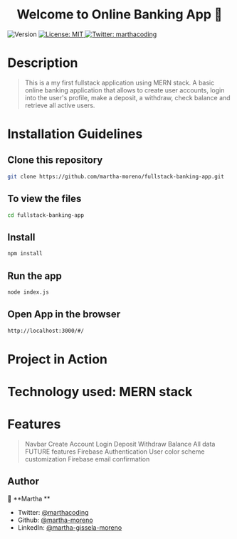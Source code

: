 <h1 align="center">Welcome to Online Banking App 👋</h1>
<p>
  <img alt="Version" src="https://img.shields.io/badge/version-1.0.0-blue.svg?cacheSeconds=2592000" />
  <a href="https://opensource.org/licenses/MIT" target="_blank">
    <img alt="License: MIT" src="https://img.shields.io/badge/License-MIT-yellow.svg" />
  </a>
  <a href="https://twitter.com/marthacoding" target="_blank">
    <img alt="Twitter: marthacoding" src="https://img.shields.io/twitter/follow/marthacoding.svg?style=social" />
  </a>
</p>

# Description
> This is a my first fullstack application using MERN stack. A basic online banking application that allows to create user accounts, login into the user's profile, make a deposit, a withdraw, check balance and retrieve all active users. 

# Installation Guidelines
## Clone this repository 

```sh
git clone https://github.com/martha-moreno/fullstack-banking-app.git
```

## To view the files

```sh
cd fullstack-banking-app
```
## Install

```sh
npm install
```

## Run the app

```sh
node index.js
```

## Open App in the browser 

```sh
http://localhost:3000/#/
```

# Project in Action
# Technology used: MERN stack
# Features
> Navbar
> Create Account
> Login
> Deposit
> Withdraw
> Balance
> All data
> FUTURE features
> Firebase Authentication
> User color scheme customization
> Firebase email confirmation
## Author

👤 **Martha **

* Twitter: [@marthacoding](https://twitter.com/marthacoding)
* Github: [@martha-moreno](https://github.com/martha-moreno)
* LinkedIn: [@martha-gissela-moreno](https://linkedin.com/in/martha-gissela-moreno)

